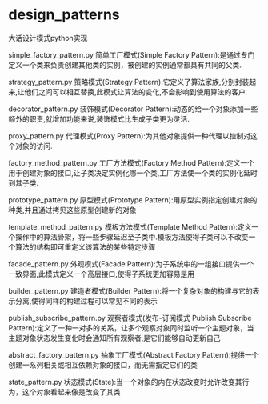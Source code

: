 # design_patterns
大话设计模式python实现

simple_factory_pattern.py
简单工厂模式(Simple Factory Pattern):是通过专门定义一个类来负责创建其他类的实例，被创建的实例通常都具有共同的父类.

strategy_pattern.py
策略模式(Strategy Pattern):它定义了算法家族,分别封装起来,让他们之间可以相互替换,此模式让算法的变化,不会影响到使用算法的客户.

decorator_pattern.py
装饰模式(Decorator Pattern):动态的给一个对象添加一些额外的职责,就增加功能来说,装饰模式比生成子类更为灵活.

proxy_pattern.py
代理模式(Proxy Pattern):为其他对象提供一种代理以控制对这个对象的访问.

factory_method_pattern.py
工厂方法模式(Factory Method Pattern):定义一个用于创建对象的接口,让子类决定实例化哪一个类,工厂方法使一个类的实例化延时到其子类.

prototype_pattern.py
原型模式(Prototype Pattern):用原型实例指定创建对象的种类,并且通过拷贝这些原型创建新的对象

template_method_pattern.py
模板方法模式(Template Method Pattern):定义一个操作中的算法骨架，将一些步骤延迟至子类中.模板方法使得子类可以不改变一个算法的结构即可重定义该算法的某些特定步骤

facade_pattern.py
外观模式(Facade Pattern):为子系统中的一组接口提供一个一致界面,此模式定义一个高层接口,使得子系统更加容易是用

builder_pattern.py
建造者模式(Builder Pattern):将一个复杂对象的构建与它的表示分离,使得同样的构建过程可以常见不同的表示

publish_subscribe_pattern.py
观察者模式(发布-订阅模式 Publish Subscribe Pattern):定义了一种一对多的关系，让多个观察对象同时监听一个主题对象，当主题对象状态发生变化时会通知所有观察者,是它们能够自动更新自己

abstract_factory_pattern.py
抽象工厂模式(Abstract Factory Pattern):提供一个创建一系列相关或相互依赖对象的接口，而无需指定它们的类

state_pattern.py
状态模式(State):当一个对象的内在状态改变时允许改变其行为，这个对象看起来像是改变了其类
